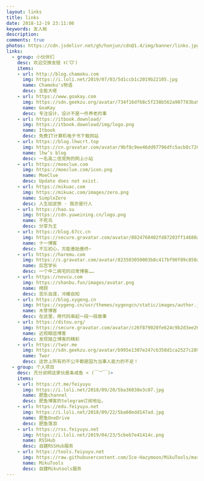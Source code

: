 ```yaml
---
layout: links
title: links
date: 2018-12-19 23:11:06
keywords: 友人帐
description: 
comments: true
photos: https://cdn.jsdelivr.net/gh/honjun/cdn@1.4/img/banner/links.jpg
links:
  - group: 小伙伴们
    desc: 欢迎交换友链 ꉂ(ˊᗜˋ)
    items:
    - url: http://blog.chamoku.com
      img: https://i.loli.net/2019/07/03/5d1ccb1c2019b22105.jpg
      name: Chamoku's物语
      desc: 全能大佬
    - url: https://www.goakay.com
      img: https://sdn.geekzu.org/avatar/734f16df68c5f238b562a907783ba981?s=64&d=retro&r=g
      name: GoaKay
      desc: 专注设计，设计不是一件养老的事
    - url: https://itbook.download/
      img: https://itbook.download/img/logo.png
      name: Itbook
      desc: 免费IT计算机电子书下载网站
    - url: https://blog.lhwcrt.top
      img: https://cn.gravatar.com/avatar/9bf8c9ee46dd97796dfc5acb8c720909?s=80&d=https%3A%2F%2Fcn.gravatar.com%2Favatar%2Fb745710ae6b0ce9dfb13f5b7c0956be1&r=g
      name: lhw’s blog
      desc: 一名高二信竞狗的网上小站
    - url: https://moeclue.com
      img: https://moeclue.com/icon.png
      name: MoeClue
      desc: Update does not exist.
    - url: https://mikuac.com
      img: https://mikuac.com/images/zero.png
      name: SimpleZero
      desc: 人生如逆旅 · 我亦是行人
    - url: https://hao.su
      img: https://cdn.yuweining.cn/logo.png
      name: 不死鸟
      desc: 分享为王
    - url: https://blog.67cc.cn
      img: https://secure.gravatar.com/avatar/8024760402fd87203ff14680a76083bb?s=64&r=G&d=
      name: 十一博客
      desc: 不忘初心，方能善始善终~
    - url: https://haremu.com
      img: https://s.gravatar.com/avatar/823503050003b8c417bf90f89c850a87?s=500
      name: 后宫学长
      desc: 一个中二病宅的日常博客……
    - url: https://novcu.com
      img: https://shanbu.fun/images/avatar.png
      name: 樗顾
      desc: 苦乐自渡，冷暖自知
    - url: https://blog.xygeng.cn
      img: https://xygeng.cn/usr/themes/xygengcn/static/images/author.jpg
      name: 木芽博客
      desc: 在这里，用代码串起一段一段故事
    - url: https://ditou.org/
      img: https://secure.gravatar.com/avatar/c26f879020fe624c9b2d3ee26aadac8a?s=64&d=mm&r=g
      name: 近视眼逛博客
      desc: 发现独立博客的精彩
    - url: https://twor.me
      img: https://sdn.geekzu.org/avatar/b995e1307e247c6358d1ca2527c2890a?s=80&d=https%3A%2F%2Fcn.gravatar.com%2Favatar%2Fb745710ae6b0ce9dfb13f5b7c0956be1&r=g
      name: Twor
      desc: 这世上所有的不公平都是因为当事人能力的不足！
  - group: 个人项目
    desc: 充分说明这家伙是条咸鱼 < (￣︶￣)>
    items:
    - url: https://t.me/feiyuyu
      img: https://i.loli.net/2018/09/20/5ba36038e3c07.jpg
      name: 肥鱼channel
      desc: 肥鱼博客的telegram订阅地址。
    - url: https://edu.feiyuyu.net
      img: https://i.loli.net/2018/09/22/5ba60edd147ad.jpg
      name: 肥鱼OneDrive
      desc: 肥鱼落泪
    - url: https://rss.feiyuyu.net
      img: https://i.loli.net/2019/04/23/5cbeb7e41414c.png
      name: RSSHub
      desc: 自建RSSHub服务
    - url: https://tools.feiyuyu.net
      img: https://raw.githubusercontent.com/Ice-Hazymoon/MikuTools/master/static/icon.png
      name: MikuTools
      desc: 自建Mikutools服务
---
```

